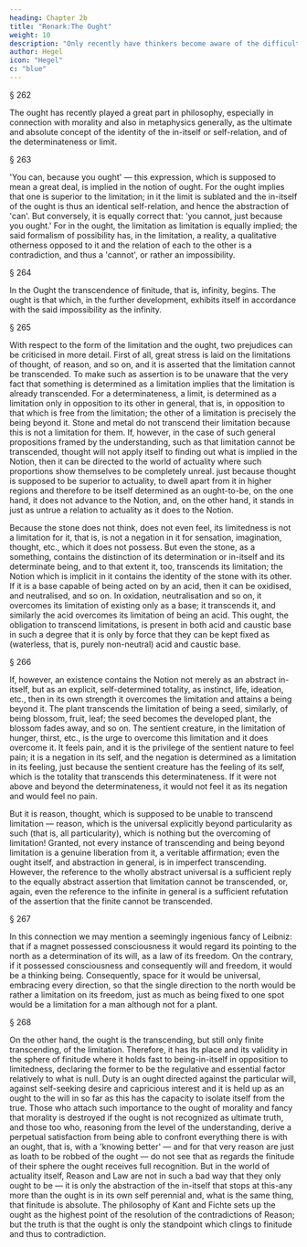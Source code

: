```yaml
---
heading: Chapter 2b
title: "Renark:The Ought"
weight: 10
description: "Only recently have thinkers become aware of the difficulty of finding a beginning in philosophy"
author: Hegel
icon: "Hegel"
c: "blue"
---
```




§ 262

The ought has recently played a great part in philosophy, especially in connection with morality and also in metaphysics generally, as the ultimate and absolute concept of the identity of the in-itself or self-relation, and of the determinateness or limit.

§ 263

'You can, because you ought' — this expression, which is supposed to mean a great deal, is implied in the notion of ought. For the ought implies that one is superior to the limitation; in it the limit is sublated and the in-itself of the ought is thus an identical self-relation, and hence the abstraction of 'can'. But conversely, it is equally correct that: 'you cannot, just because you ought.' For in the ought, the limitation as limitation is equally implied; the said formalism of possibility has, in the limitation, a reality, a qualitative otherness opposed to it and the relation of each to the other is a contradiction, and thus a 'cannot', or rather an impossibility.

§ 264

In the Ought the transcendence of finitude, that is, infinity, begins. The ought is that which, in the further development, exhibits itself in accordance with the said impossibility as the infinity.

§ 265

With respect to the form of the limitation and the ought, two prejudices can be criticised in more detail. First of all, great stress is laid on the limitations of thought, of reason, and so on, and it is asserted that the limitation cannot be transcended. To make such as assertion is to be unaware that the very fact that something is determined as a limitation implies that the limitation is already transcended. For a determinateness, a limit, is determined as a limitation only in opposition to its other in general, that is, in opposition to that which is free from the limitation; the other of a limitation is precisely the being beyond it. Stone and metal do not transcend their limitation because this is not a limitation for them. If, however, in the case of such general propositions framed by the understanding, such as that limitation cannot be transcended, thought will not apply itself to finding out what is implied in the Notion, then it can be directed to the world of actuality where such proportions show themselves to be completely unreal. just because thought is supposed to be superior to actuality, to dwell apart from it in higher regions and therefore to be itself determined as an ought-to-be, on the one hand, it does not advance to the Notion, and, on the other hand, it stands in just as untrue a relation to actuality as it does to the Notion.

Because the stone does not think, does not even feel, its limitedness is not a limitation for it, that is, is not a negation in it for sensation, imagination, thought, etc., which it does not possess. But even the stone, as a something, contains the distinction of its determination or in-itself and its determinate being, and to that extent it, too, transcends its limitation; the Notion which is implicit in it contains the identity of the stone with its other. If it is a base capable of being acted on by an acid, then it can be oxidised, and neutralised, and so on. In oxidation, neutralisation and so on, it overcomes its limitation of existing only as a base; it transcends it, and similarly the acid overcomes its limitation of being an acid. This ought, the obligation to transcend limitations, is present in both acid and caustic base in such a degree that it is only by force that they can be kept fixed as (waterless, that is, purely non-neutral) acid and caustic base.

§ 266

If, however, an existence contains the Notion not merely as an abstract in-itself, but as an explicit, self-determined totality, as instinct, life, ideation, etc., then in its own strength it overcomes the limitation and attains a being beyond it. The plant transcends the limitation of being a seed, similarly, of being blossom, fruit, leaf; the seed becomes the developed plant, the blossom fades away, and so on. The sentient creature, in the limitation of hunger, thirst, etc., is the urge to overcome this limitation and it does overcome it. It feels pain, and it is the privilege of the sentient nature to feel pain; it is a negation in its self, and the negation is determined as a limitation in its feeling, just because the sentient creature has the feeling of its self, which is the totality that transcends this determinateness. If it were not above and beyond the determinateness, it would not feel it as its negation and would feel no pain.

But it is reason, thought, which is supposed to be unable to transcend limitation — reason, which is the universal explicitly beyond particularity as such (that is, all particularity), which is nothing but the overcoming of limitation! Granted, not every instance of transcending and being beyond limitation is a genuine liberation from it, a veritable affirmation; even the ought itself, and abstraction in general, is in imperfect transcending. However, the reference to the wholly abstract universal is a sufficient reply to the equally abstract assertion that limitation cannot be transcended, or, again, even the reference to the infinite in general is a sufficient refutation of the assertion that the finite cannot be transcended.

§ 267

In this connection we may mention a seemingly ingenious fancy of Leibniz: that if a magnet possessed consciousness it would regard its pointing to the north as a determination of its will, as a law of its freedom. On the contrary, if it possessed consciousness and consequently will and freedom, it would be a thinking being. Consequently, space for it would be universal, embracing every direction, so that the single direction to the north would be rather a limitation on its freedom, just as much as being fixed to one spot would be a limitation for a man although not for a plant.

§ 268

On the other hand, the ought is the transcending, but still only finite transcending, of the limitation. Therefore, it has its place and its validity in the sphere of finitude where it holds fast to being-in-itself in opposition to limitedness, declaring the former to be the regulative and essential factor relatively to what is null. Duty is an ought directed against the particular will, against self-seeking desire and capricious interest and it is held up as an ought to the will in so far as this has the capacity to isolate itself from the true. Those who attach such importance to the ought of morality and fancy that morality is destroyed if the ought is not recognized as ultimate truth, and those too who, reasoning from the level of the understanding, derive a perpetual satisfaction from being able to confront everything there is with an ought, that is, with a 'knowing better' — and for that very reason are just as loath to be robbed of the ought — do not see that as regards the finitude of their sphere the ought receives full recognition. But in the world of actuality itself, Reason and Law are not in such a bad way that they only ought to be — it is only the abstraction of the in-itself that stops at this-any more than the ought is in its own self perennial and, what is the same thing, that finitude is absolute. The philosophy of Kant and Fichte sets up the ought as the highest point of the resolution of the contradictions of Reason; but the truth is that the ought is only the standpoint which clings to finitude and thus to contradiction.
